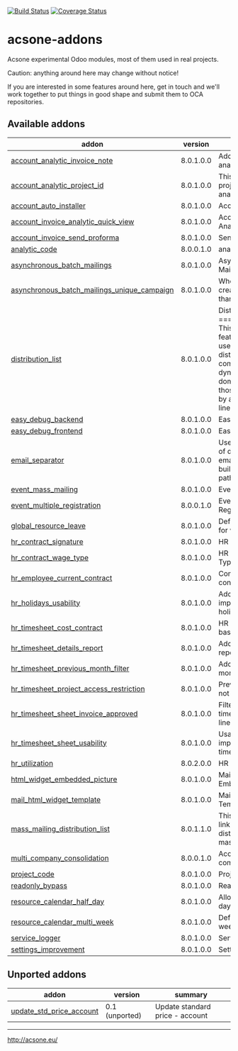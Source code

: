 [![Build Status](https://travis-ci.org/acsone/acsone-addons.svg?branch=master)](https://travis-ci.org/acsone/acsone-addons)
[![Coverage Status](https://coveralls.io/repos/acsone/acsone-addons/badge.png?branch=master)](https://coveralls.io/r/acsone/acsone-addons?branch=master)

acsone-addons
=============

Acsone experimental Odoo modules, most of them
used in real projects.

Caution: anything around here may change without notice!

If you are interested in some features around here,
get in touch and we'll work together to put things
in good shape and submit them to OCA repositories.

[//]: # (addons)

Available addons
----------------
addon | version | summary
--- | --- | ---
[account_analytic_invoice_note](account_analytic_invoice_note/) | 8.0.1.0.0 | Add invoice note on analytic account.
[account_analytic_project_id](account_analytic_project_id/) | 8.0.1.0.0 | This module adds a project_id field on analytic account.
[account_auto_installer](account_auto_installer/) | 8.0.1.0.0 | Account Auto Installer
[account_invoice_analytic_quick_view](account_invoice_analytic_quick_view/) | 8.0.1.0.0 | Account Invoice Analytic Quick View
[account_invoice_send_proforma](account_invoice_send_proforma/) | 8.0.1.0.0 | Send proforma invoice
[analytic_code](analytic_code/) | 8.0.0.1.0 | analytic_code
[asynchronous_batch_mailings](asynchronous_batch_mailings/) | 8.0.1.0.0 | Asynchronous Batch Mailings
[asynchronous_batch_mailings_unique_campaign](asynchronous_batch_mailings_unique_campaign/) | 8.0.1.0.0 | When chunks are created then ensure than
[distribution_list](distribution_list/) | 8.0.1.0.0 | Distribution List ================= This module provide features to allow the user to * create distribution lists composed with dynamic filters (odoo domain) * manage those distribution lists by adding or deleting lines
[easy_debug_backend](easy_debug_backend/) | 8.0.1.0.0 | Easy Debug Backend
[easy_debug_frontend](easy_debug_frontend/) | 8.0.1.0.0 | Easy Debug Frontend
[email_separator](email_separator/) | 8.0.1.0.0 | Uses plus sign instead of dash as technical email separator to build bounce return paths
[event_mass_mailing](event_mass_mailing/) | 8.0.1.0.0 | Event Mass Mailing
[event_multiple_registration](event_multiple_registration/) | 8.0.0.1.0 | Event Multiple Registration
[global_resource_leave](global_resource_leave/) | 8.0.1.0.0 | Define globals leaves for working times.
[hr_contract_signature](hr_contract_signature/) | 8.0.1.0.0 | HR Contract Signature
[hr_contract_wage_type](hr_contract_wage_type/) | 8.0.1.0.0 | HR Contract Wage Type
[hr_employee_current_contract](hr_employee_current_contract/) | 8.0.1.0.0 | Compute the current contract on employee
[hr_holidays_usability](hr_holidays_usability/) | 8.0.1.0.0 | Add some usability improvements for holidays management
[hr_timesheet_cost_contract](hr_timesheet_cost_contract/) | 8.0.1.0.0 | HR Timesheet cost based on contract
[hr_timesheet_details_report](hr_timesheet_details_report/) | 8.0.1.0.0 | Add timesheet details report
[hr_timesheet_previous_month_filter](hr_timesheet_previous_month_filter/) | 8.0.1.0.0 | Add filters for previous month for timesheet
[hr_timesheet_project_access_restriction](hr_timesheet_project_access_restriction/) | 8.0.1.0.0 | Prevent to access to not authorized project
[hr_timesheet_sheet_invoice_approved](hr_timesheet_sheet_invoice_approved/) | 8.0.1.0.0 | Filter on approved timesheet on analytic line view
[hr_timesheet_sheet_usability](hr_timesheet_sheet_usability/) | 8.0.1.0.0 | Usability improvements for HR timesheet sheet
[hr_utilization](hr_utilization/) | 8.0.2.0.0 | HR Utilization Report
[html_widget_embedded_picture](html_widget_embedded_picture/) | 8.0.1.0.0 | Mail Html Widget Embedded Picture
[mail_html_widget_template](mail_html_widget_template/) | 8.0.1.0.0 | Mail HTML Widget Template
[mass_mailing_distribution_list](mass_mailing_distribution_list/) | 8.0.1.1.0 | This module make a link between distribution list and mass mailing.
[multi_company_consolidation](multi_company_consolidation/) | 8.0.0.1.0 | Account reports multi company consolidation
[project_code](project_code/) | 8.0.1.0.0 | Project Code
[readonly_bypass](readonly_bypass/) | 8.0.1.0.0 | Read Only ByPass
[resource_calendar_half_day](resource_calendar_half_day/) | 8.0.1.0.0 | Allow to define half day in calendar
[resource_calendar_multi_week](resource_calendar_multi_week/) | 8.0.1.0.0 | Define schedule of two weeks
[service_logger](service_logger/) | 8.0.1.0.0 | Service logger
[settings_improvement](settings_improvement/) | 8.0.1.0.0 | Settings Improvement


Unported addons
---------------
addon | version | summary
--- | --- | ---
[update_std_price_account](__unported__/update_std_price_account/) | 0.1 (unported) | Update standard price - account

[//]: # (end addons)

---

http://acsone.eu/
